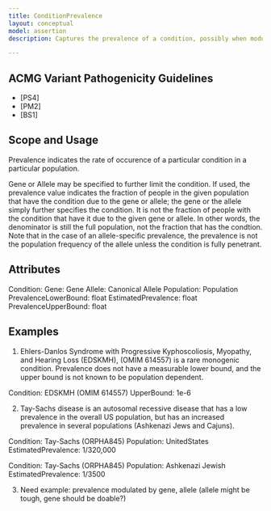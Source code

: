 ```yaml
---
title: ConditionPrevalence
layout: conceptual
model: assertion
description: Captures the prevalence of a condition, possibly when modulated by a gene or allele.

---
```


ACMG Variant Pathogenicity Guidelines
-------------------------------------

* [PS4]
* [PM2]
* [BS1]

Scope and Usage
---------------

Prevalence indicates the rate of occurence of a particular condition in a particular population.

Gene or Allele may be specified to further limit the condition.  If used, the prevalence value indicates the fraction of people in the given population that have the condition due to the gene or allele; the gene or the allele simply further specifies the condition.   It is not the fraction of people with the condition that have it due to the given gene or allele.  In other words, the denominator is still the full population, not the fraction that has the condtion.  Note that in the case of an allele-specific prevalence, the prevalence is not the population frequency of the allele unless the condition is fully penetrant.
 
Attributes
----------
Condition: 
Gene:  Gene
Allele: Canonical Allele
Population: Population
PrevalenceLowerBound: float
EstimatedPrevalence: float
PrevalenceUpperBound: float

Examples
----------------

1. Ehlers-Danlos Syndrome with Progressive Kyphoscoliosis, Myopathy, and Hearing Loss (EDSKMH), (OMIM 614557) is a rare monogenic condition.  Prevalence does not have a measurable lower bound, and the upper bound is not known to be population dependent.

Condition: EDSKMH (OMIM 614557)
UpperBound: 1e-6

2. Tay-Sachs disease is an autosomal recessive disease that has a low prevalence in the overall US population, but has an increased prevalence in several populations (Ashkenazi Jews and Cajuns).

Condition: Tay-Sachs (ORPHA845)
Population: UnitedStates
EstimatedPrevalence: 1/320,000

Condition: Tay-Sachs (ORPHA845)
Population: Ashkenazi Jewish
EstimatedPrevalence: 1/3500

3. Need example: prevalence modulated by gene, allele (allele might be tough, gene should be doable?)


